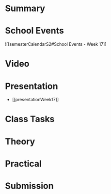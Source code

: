 
# Summary


# School Events
![[semesterCalendarS2#School Events - Week 17]] 

# Video

# Presentation
- [[presentationWeek17]]
# Class Tasks


# Theory


# Practical


# Submission
